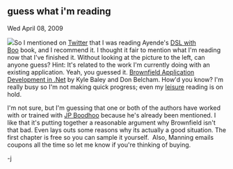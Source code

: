
guess what i'm reading
----------------------

Wed April 08, 2009

![](/blog/image.axd?picture=2009%2f4%2fbaley_cover150.jpg)So I mentioned
on [Twitter](http://twitter.com/joshcoffman) that I was reading
Ayende's [DSL with Boo](http://manning.com/rahien/) book, and I
recommend it. I thought it fair to mention what I'm reading now that
I've finished it. Without looking at the picture to the left, can anyone
guess? Hint: It's related to the work I'm currently doing with an
existing application. Yeah, you guessed it. [Brownfield Application
Development in .Net](http://manning.com/baley/) by Kyle Baley and Don
Belcham. How'd you know? I'm really busy so I'm not making quick
progress; even
my [leisure](/blog/post/Leisure-Reading-For-Enhanced-Performance.aspx) reading
is on hold.

I'm not sure, but I'm guessing that one or both of the authors have
worked with or trained with [JP
Boodhoo](http://blog.jpboodhoo.com/) because he's already been
mentioned. I like that it's putting together a reasonable argument why
Brownfield isn't that bad. Even lays outs some reasons why its actually
a good situation. The first chapter is free so you can sample it
yourself.  Also, Manning emails coupons all the time so let me know if
you're thinking of buying. 

-j
